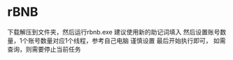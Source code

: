 # rBNB

下载解压到文件夹，然后运行rbnb.exe
建议使用新的助记词填入
然后设置账号数量，1个账号数量对应1个线程，参考自己电脑 谨慎设置
最后开始执行即可，
如需查询，则需要停止当前任务
